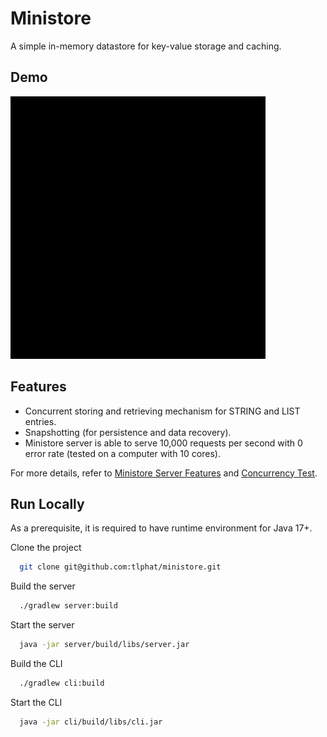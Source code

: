 # Ministore

A simple in-memory datastore for key-value storage and caching.


## Demo

![](./assets/demo.gif)


## Features

- Concurrent storing and retrieving mechanism for STRING and LIST entries.
- Snapshotting (for persistence and data recovery).
- Ministore server is able to serve 10,000 requests per second with 0 error rate (tested on a computer with 10 cores).

For more details, refer to [Ministore Server Features](./server/doc/features.md) and [Concurrency Test](./server/doc/concurrency.md).

## Run Locally

As a prerequisite, it is required to have runtime environment for Java 17+.

Clone the project

```bash
  git clone git@github.com:tlphat/ministore.git
```

Build the server

```bash
  ./gradlew server:build
```

Start the server

```bash
  java -jar server/build/libs/server.jar
```

Build the CLI
```bash
  ./gradlew cli:build
```

Start the CLI

```bash
  java -jar cli/build/libs/cli.jar
```
